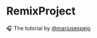 # RemixProject
🎧 The tutorial by <a href = "https://www.youtube.com/@mariusespejo">@mariusespejo </a>
